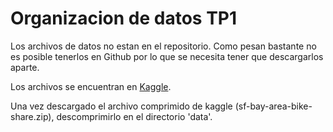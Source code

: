 # Organizacion de datos TP1

Los archivos de datos no estan en el repositorio. Como pesan bastante no es posible tenerlos en Github por lo que se necesita tener que descargarlos aparte.

Los archivos se encuentran en [Kaggle](https://www.kaggle.com/benhamner/sf-bay-area-bike-share).

Una vez descargado el archivo comprimido de kaggle (sf-bay-area-bike-share.zip), descomprimirlo en el directorio 'data'.
